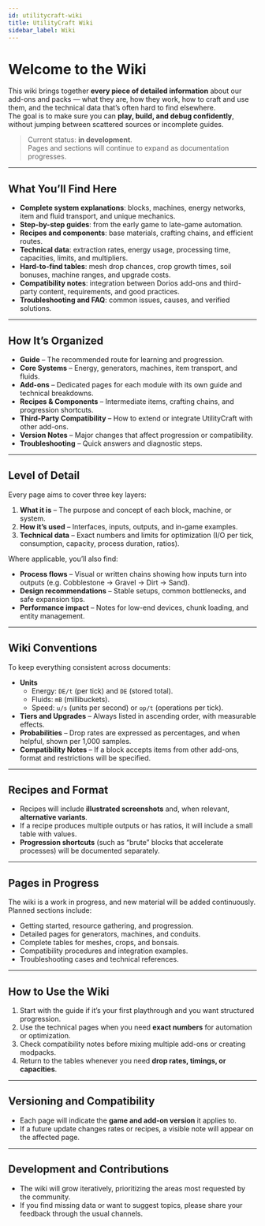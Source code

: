 ```yaml
---
id: utilitycraft-wiki
title: UtilityCraft Wiki
sidebar_label: Wiki
---
```


# Welcome to the Wiki

This wiki brings together **every piece of detailed information** about our add-ons and packs — what they are, how they work, how to craft and use them, and the technical data that’s often hard to find elsewhere.  
The goal is to make sure you can **play, build, and debug confidently**, without jumping between scattered sources or incomplete guides.

> Current status: **in development**.  
> Pages and sections will continue to expand as documentation progresses.

---

## What You’ll Find Here

- **Complete system explanations**: blocks, machines, energy networks, item and fluid transport, and unique mechanics.  
- **Step-by-step guides**: from the early game to late-game automation.  
- **Recipes and components**: base materials, crafting chains, and efficient routes.  
- **Technical data**: extraction rates, energy usage, processing time, capacities, limits, and multipliers.  
- **Hard-to-find tables**: mesh drop chances, crop growth times, soil bonuses, machine ranges, and upgrade costs.  
- **Compatibility notes**: integration between Dorios add-ons and third-party content, requirements, and good practices.  
- **Troubleshooting and FAQ**: common issues, causes, and verified solutions.

---

## How It’s Organized

- **Guide** – The recommended route for learning and progression.  
- **Core Systems** – Energy, generators, machines, item transport, and fluids.  
- **Add-ons** – Dedicated pages for each module with its own guide and technical breakdowns.  
- **Recipes & Components** – Intermediate items, crafting chains, and progression shortcuts.  
- **Third-Party Compatibility** – How to extend or integrate UtilityCraft with other add-ons.  
- **Version Notes** – Major changes that affect progression or compatibility.  
- **Troubleshooting** – Quick answers and diagnostic steps.

---

## Level of Detail

Every page aims to cover three key layers:

1. **What it is** – The purpose and concept of each block, machine, or system.  
2. **How it’s used** – Interfaces, inputs, outputs, and in-game examples.  
3. **Technical data** – Exact numbers and limits for optimization (I/O per tick, consumption, capacity, process duration, ratios).

Where applicable, you’ll also find:

- **Process flows** – Visual or written chains showing how inputs turn into outputs (e.g. Cobblestone → Gravel → Dirt → Sand).  
- **Design recommendations** – Stable setups, common bottlenecks, and safe expansion tips.  
- **Performance impact** – Notes for low-end devices, chunk loading, and entity management.

---

## Wiki Conventions

To keep everything consistent across documents:

- **Units**
  - Energy: `DE/t` (per tick) and `DE` (stored total).  
  - Fluids: `mB` (millibuckets).  
  - Speed: `u/s` (units per second) or `op/t` (operations per tick).  
- **Tiers and Upgrades** – Always listed in ascending order, with measurable effects.  
- **Probabilities** – Drop rates are expressed as percentages, and when helpful, shown per 1,000 samples.  
- **Compatibility Notes** – If a block accepts items from other add-ons, format and restrictions will be specified.

---

## Recipes and Format

- Recipes will include **illustrated screenshots** and, when relevant, **alternative variants**.  
- If a recipe produces multiple outputs or has ratios, it will include a small table with values.  
- **Progression shortcuts** (such as “brute” blocks that accelerate processes) will be documented separately.

---

## Pages in Progress

The wiki is a work in progress, and new material will be added continuously.  
Planned sections include:
- Getting started, resource gathering, and progression.  
- Detailed pages for generators, machines, and conduits.  
- Complete tables for meshes, crops, and bonsais.  
- Compatibility procedures and integration examples.  
- Troubleshooting cases and technical references.

---

## How to Use the Wiki

1. Start with the guide if it’s your first playthrough and you want structured progression.  
2. Use the technical pages when you need **exact numbers** for automation or optimization.  
3. Check compatibility notes before mixing multiple add-ons or creating modpacks.  
4. Return to the tables whenever you need **drop rates, timings, or capacities**.

---

## Versioning and Compatibility

- Each page will indicate the **game and add-on version** it applies to.  
- If a future update changes rates or recipes, a visible note will appear on the affected page.

---

## Development and Contributions

- The wiki will grow iteratively, prioritizing the areas most requested by the community.  
- If you find missing data or want to suggest topics, please share your feedback through the usual channels.
